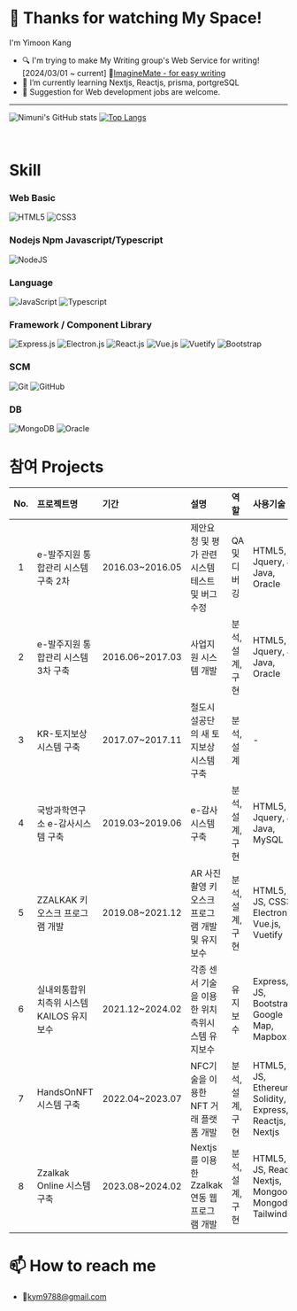 # 👋 Thanks for watching My Space!

I'm Yimoon Kang
- 🔍️ I'm trying to make My Writing group's Web Service for writing! [2024/03/01 ~ current] 🔗[ImagineMate - for easy writing](https://imagineMate.nimuni.com)
- 🌱 I’m currently learning Nextjs, Reactjs, prisma, portgreSQL
- 🤗 Suggestion for Web development jobs are welcome.

---
![Nimuni's GitHub stats](https://github-readme-stats.vercel.app/api?username=nimuni&show_icons=true&theme=transparent)
[![Top Langs](https://github-readme-stats.vercel.app/api/top-langs/?username=nimuni&langs_count=10&layout=compact&theme=white)](https://github.com/nimuni/nimuni)

﻿


# Skill
### Web Basic
![HTML5](https://img.shields.io/badge/html5-%23E34F26.svg?style=for-the-badge&logo=html5&logoColor=white)
![CSS3](https://img.shields.io/badge/css3-%231572B6.svg?style=for-the-badge&logo=css3&logoColor=white)

### Nodejs Npm Javascript/Typescript
![NodeJS](https://img.shields.io/badge/node.js-6DA55F?style=for-the-badge&logo=node.js&logoColor=white)

### Language
![JavaScript](https://img.shields.io/badge/javascript-%23323330.svg?style=for-the-badge&logo=javascript&logoColor=%23F7DF1E)
![Typescript](https://img.shields.io/badge/TypeScript-007ACC?style=for-the-badge&logo=typescript&logoColor=white)
### Framework / Component Library
![Express.js](https://img.shields.io/badge/express.js-%23404d59.svg?style=for-the-badge&logo=express&logoColor=%2361DAFB)
![Electron.js](https://img.shields.io/badge/Electron-191970?style=for-the-badge&logo=Electron&logoColor=white)
![React.js](https://img.shields.io/badge/React-%23222222.svg?style=for-the-badge&logo=react&logoColor=%236cddfb)
![Vue.js](https://img.shields.io/badge/vuejs-%2335495e.svg?style=for-the-badge&logo=vuedotjs&logoColor=%234FC08D)
![Vuetify](https://img.shields.io/badge/Vuetify-1867C0?style=for-the-badge&logo=vuetify&logoColor=AEDDFF)
![Bootstrap](https://img.shields.io/badge/bootstrap-%23563D7C.svg?style=for-the-badge&logo=bootstrap&logoColor=white)

### SCM
![Git](https://img.shields.io/badge/git-%23F05033.svg?style=for-the-badge&logo=git&logoColor=white)
![GitHub](https://img.shields.io/badge/github-%23121011.svg?style=for-the-badge&logo=github&logoColor=white)

### DB
![MongoDB](https://img.shields.io/badge/MongoDB-%234ea94b.svg?style=for-the-badge&logo=mongodb&logoColor=white)
![Oracle](https://img.shields.io/badge/Oracle-F80000?style=for-the-badge&logo=oracle&logoColor=white)




# 참여 Projects
|No.|프로젝트명|기간|설명|역할|사용기술|
|:---:|:---|:---|:---|:---|:---|
|1|e-발주지원 통합관리 시스템 구축 2차|2016.03~2016.05|제안요청 및 평가 관련 시스템 테스트 및 버그 수정|QA 및 디버깅|HTML5, Jquery, JS, Java, Oracle|
|2|e-발주지원 통합관리 시스템 3차 구축|2016.06~2017.03|사업지원 시스템 개발|분석, 설계, 구현|HTML5, Jquery, JS, Java, Oracle|
|3|KR-토지보상시스템 구축|2017.07~2017.11|철도시설공단의 새 토지보상시스템 구축|분석, 설계|-|
|4|국방과학연구소 e-감사시스템 구축|2019.03~2019.06|e-감사시스템 구축|분석, 설계, 구현|HTML5, Jquery, JS, Java, MySQL|
|5|ZZALKAK 키오스크 프로그램 개발|2019.08~2021.12|AR 사진촬영 키오스크 프로그램 개발 및 유지보수|분석, 설계, 구현|HTML5, JS, CSS3, Electron.js, Vue.js, Vuetify|
|6|실내외통합위치측위 시스템 KAILOS 유지보수|2021.12~2024.02|각종 센서 기술을 이용한 위치측위시스템 유지보수|유지보수|Express, JS, Bootstrap, Google Map, Mapbox|
|7|HandsOnNFT 시스템 구축|2022.04~2023.07|NFC기술을 이용한 NFT 거래 플랫폼 개발|분석, 설계, 구현|HTML5, JS, Ethereum, Solidity, Express, Reactjs, Nextjs|
|8|Zzalkak Online 시스템 구축|2023.08~2024.02|Nextjs를 이용한 Zzalkak 연동 웹 프로그램 개발|분석, 설계, 구현|HTML5, JS, Reactjs, Nextjs, Mongoose, Mongodb, Tailwindcss|

# 📫 How to reach me
- 📨kym9788@gmail.com

<!--
**nimuni/nimuni** is a ✨ _special_ ✨ repository because its `README.md` (this file) appears on your GitHub profile.

Here are some ideas to get you started:

- 🔭 I’m currently working on ...
- 🌱 I’m currently learning ...
- 👯 I’m looking to collaborate on ...
- 🤔 I’m looking for help with ...
- 💬 Ask me about ...
- 📫 How to reach me: ...
- 😄 Pronouns: ...
- ⚡ Fun fact: ...
-->

